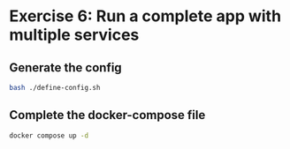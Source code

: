 # Exercise 6: Run a complete app with multiple services

## Generate the config

```sh
bash ./define-config.sh
```

## Complete the docker-compose file

```sh
docker compose up -d
```
